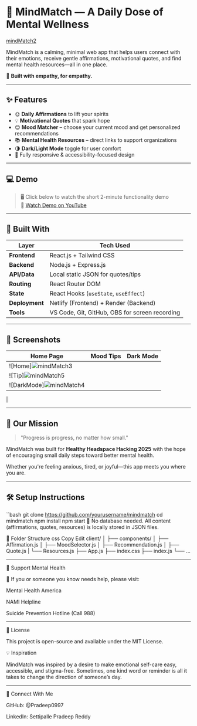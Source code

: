 # 🌿 **MindMatch** — A Daily Dose of Mental Wellness



[mindMatch2](https://github.com/user-attachments/assets/7bf8a7a8-6845-4d0a-a4b4-567c4fe91db5)


MindMatch is a calming, minimal web app that helps users connect with their emotions, receive gentle affirmations, motivational quotes, and find mental health resources—all in one place.



🧠 **Built with empathy, for empathy.**

---

## ✨ Features

- 🌞 **Daily Affirmations** to lift your spirits
- 💡 **Motivational Quotes** that spark hope
- 😌 **Mood Matcher** – choose your current mood and get personalized recommendations
- 📚 **Mental Health Resources** – direct links to support organizations
- 🌗 **Dark/Light Mode** toggle for user comfort
- 🎯 Fully responsive & accessibility-focused design

---

## 💻 Demo

> 🖥️ Click below to watch the short 2-minute functionality demo  
> 🔗 [Watch Demo on YouTube](https://your-demo-link)

---



## 🧰 Built With

| Layer        | Tech Used                               |
|--------------|------------------------------------------|
| **Frontend** | React.js + Tailwind CSS                  |
| **Backend**  | Node.js + Express.js                     |
| **API/Data** | Local static JSON for quotes/tips        |
| **Routing**  | React Router DOM                         |
| **State**    | React Hooks (`useState`, `useEffect`)    |
| **Deployment** | Netlify (Frontend) + Render (Backend) |
| **Tools**    | VS Code, Git, GitHub, OBS for screen recording |

---



## 📸 Screenshots

| Home Page | Mood Tips | Dark Mode |
|-----------|-----------|-----------|
| ![Home]![mindMatch3](https://github.com/user-attachments/assets/f7d60b0f-8806-494b-ae5e-658428424648)
 | ![Tip]![mindMatch5](https://github.com/user-attachments/assets/84647703-bf7d-496c-9dfc-6940c9aa6885)
 | ![DarkMode]![mindMatch4](https://github.com/user-attachments/assets/a6c50a34-1471-42d9-9554-8dbfa15097e2)
 |

---

## 🫶 Our Mission

> "Progress is progress, no matter how small."

MindMatch was built for **Healthy Headspace Hacking 2025** with the hope of encouraging small daily steps toward better mental health.

Whether you're feeling anxious, tired, or joyful—this app meets you where you are.

---

## 🛠️ Setup Instructions

``bash
git clone https://github.com/yourusername/mindmatch
cd mindmatch
npm install
npm start
🔧 No database needed. All content (affirmations, quotes, resources) is locally stored in JSON files.

📌 Folder Structure
css
Copy
Edit
client/
 │
 ├── components/
 │   ├── Affirmation.js
 │   ├── MoodSelector.js
 │   ├── Recommendation.js
 │   ├── Quote.js
 |   └── Resources.js
 ├── App.js
 ├── index.css
 ├── index.js
 └── ...


---
🙌 Support Mental Health



💚 If you or someone you know needs help, please visit:

Mental Health America

NAMI Helpline

Suicide Prevention Hotline (Call 988)



---
📜 License


This project is open-source and available under the MIT License.

💡 Inspiration


MindMatch was inspired by a desire to make emotional self-care easy, accessible, and stigma-free.
Sometimes, one kind word or reminder is all it takes to change the direction of someone’s day.


---

🔗 Connect With Me



GitHub: @Pradeep0997

LinkedIn: Settipalle Pradeep Reddy
